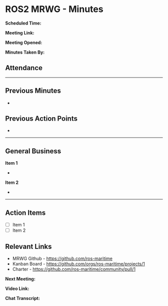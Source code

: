 ROS2 MRWG - Minutes
==================
**Scheduled Time:**

**Meeting Link:** 

**Meeting Opened:** 

**Minutes Taken By:** 

## Attendance

---
## Previous Minutes
- 

## Previous Action Points
- 
---

## General Business

**Item 1**

- 
**Item 2**

- 

-----------------
## Action Items
- [ ] Item 1
- [ ] Item 2

## Relevant Links
- MRWG Github - https://github.com/ros-maritime
- Kanban Board - https://github.com/orgs/ros-maritime/projects/1
- Charter - https://github.com/ros-maritime/community/pull/1

**Next Meeting:** 

**Video Link:** 

**Chat Transcript:** 
